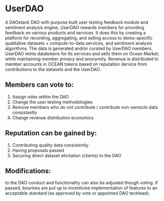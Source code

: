 # UserDAO
A DAOstack DAO with purpose built user testing feedback module and sentiment analysis engine, UserDAO rewards members for providing feedback on various products and services. It does this by creating a platform for recording, aggregating, and selling access to demo-specific qualitative datasets + compute-to-data services, and sentiment analysis algorithms. The data is generated and/or curated by UserDAO members. UserDAO mints datatokens for its services and sells them on Ocean Market; while maintaining member privacy and anonymity. Revenue is distributed to member accounts in OCEAN tokens based on reputation dervice from contributions to the datasets and the UserDAO.

## Members can vote to:
1) Assign roles within the DAO 
2) Change the user testing methodologies 
3) Remove members who do not contribute / contribute non-sensicle data consistantly
4) Change revenue distribution economics

## Reputation can be gained by:
1) Contributing quality data consistently 
2) Having proposals passed 
3) Securing direct dataset elicitation (clients) to the DAO

## Modifications:
to the DAO conduct and functionality can also be adjusted though voting. if passed, bounties are put up to incentivise implementation of features to an acceptable standard (as approved by vote or appointed DAO techlead).
